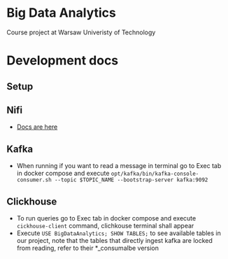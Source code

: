 # Big Data Analytics

Course project at Warsaw Univeristy of Technology


# Development docs

## Setup

## Nifi
- [Docs are here](nifi/README.md) 

## Kafka
- When running if you want to read a message in terminal go to Exec tab in docker compose and execute ``` opt/kafka/bin/kafka-console-consumer.sh --topic $TOPIC_NAME --bootstrap-server kafka:9092 ```

## Clickhouse
- To run queries go to Exec tab in docker compose and execute ``` cickhouse-client ``` command, clichkouse terminal shall appear
- Execute ```USE BigDataAnalytics; SHOW TABLES;``` to see available tables in our project, note that the tables that directly ingest kafka are locked from reading, refer to their *_consumalbe version